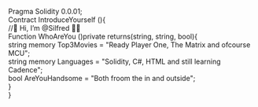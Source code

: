 Pragma Solidity 0.0.01;
<br />
  Contract IntroduceYourself (){
  <br />
  //👋 Hi, I’m @Silfred 🙏🏼
  <br />
    Function WhoAreYou ()private returns(string, string, bool){
    <br />
      string memory Top3Movies = "Ready Player One, The Matrix and ofcourse MCU";
      <br />
      string memory Languages = "Solidity, C#, HTML and still learning Cadence";
      <br />
      bool AreYouHandsome = "Both froom the in and outside";
      <br />
    }
    <br /> 
  }     
      
   
